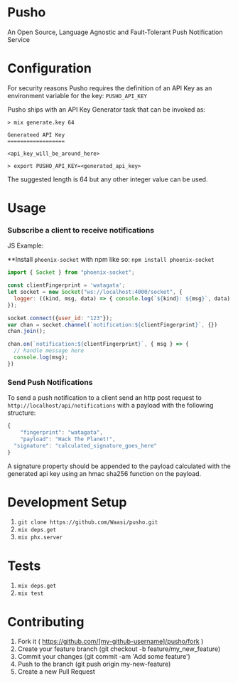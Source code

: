 # Pusho

An Open Source, Language Agnostic and Fault-Tolerant Push Notification Service

# Configuration

For security reasons Pusho requires the definition of an API Key
as an environment variable for the key: `PUSHO_API_KEY`

Pusho ships with an API Key Generator task that can be invoked as:

```shell
> mix generate.key 64

Generateed API Key
==================

<api_key_will_be_around_here>

> export PUSHO_API_KEY=<generated_api_key>
```

The suggested length is 64 but any other integer value can be used.

# Usage

### Subscribe a client to receive notifications

JS Example:

**Install `phoenix-socket` with npm like so: `npm install phoenix-socket`

```JavaScript
import { Socket } from "phoenix-socket";

const clientFingerprint = 'watagata';
let socket = new Socket("ws://localhost:4000/socket", {
  logger: ((kind, msg, data) => { console.log(`${kind}: ${msg}`, data) })
});

socket.connect({user_id: "123"});
var chan = socket.channel(`notification:${clientFingerprint}`, {})
chan.join();

chan.on(`notification:${clientFingerprint}`, { msg } => {
  // handle message here
  console.log(msg);
})
```

### Send Push Notifications

To send a push notification to a client send
an http post request to `http://localhost/api/notifications`
with a payload with the following structure:

```JavaScript
{
	"fingerprint": "watagata",
	"payload": "Hack The Planet!",
  "signature": "calculated_signature_goes_here"
}
```

A signature property should be appended to the payload calculated
with the generated api key using an hmac sha256 function on the payload.

# Development Setup

1. `git clone https://github.com/Waasi/pusho.git`
2. `mix deps.get`
3. `mix phx.server`

# Tests

1. `mix deps.get`
2. `mix test`

# Contributing

1. Fork it ( https://github.com/[my-github-username]/pusho/fork )
2. Create your feature branch (git checkout -b feature/my_new_feature)
3. Commit your changes (git commit -am 'Add some feature')
4. Push to the branch (git push origin my-new-feature)
5. Create a new Pull Request
